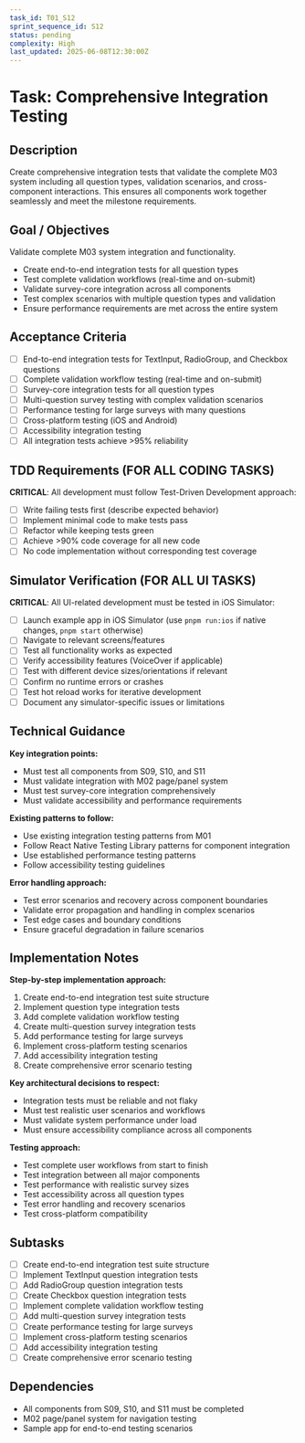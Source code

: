```yaml
---
task_id: T01_S12
sprint_sequence_id: S12
status: pending
complexity: High
last_updated: 2025-06-08T12:30:00Z
---
```


# Task: Comprehensive Integration Testing

## Description
Create comprehensive integration tests that validate the complete M03 system including all question types, validation scenarios, and cross-component interactions. This ensures all components work together seamlessly and meet the milestone requirements.

## Goal / Objectives
Validate complete M03 system integration and functionality.
- Create end-to-end integration tests for all question types
- Test complete validation workflows (real-time and on-submit)
- Validate survey-core integration across all components
- Test complex scenarios with multiple question types and validation
- Ensure performance requirements are met across the entire system

## Acceptance Criteria
- [ ] End-to-end integration tests for TextInput, RadioGroup, and Checkbox questions
- [ ] Complete validation workflow testing (real-time and on-submit)
- [ ] Survey-core integration tests for all question types
- [ ] Multi-question survey testing with complex validation scenarios
- [ ] Performance testing for large surveys with many questions
- [ ] Cross-platform testing (iOS and Android)
- [ ] Accessibility integration testing
- [ ] All integration tests achieve >95% reliability

## TDD Requirements (FOR ALL CODING TASKS)
**CRITICAL**: All development must follow Test-Driven Development approach:
- [ ] Write failing tests first (describe expected behavior)
- [ ] Implement minimal code to make tests pass
- [ ] Refactor while keeping tests green
- [ ] Achieve >90% code coverage for all new code
- [ ] No code implementation without corresponding test coverage

## Simulator Verification (FOR ALL UI TASKS)
**CRITICAL**: All UI-related development must be tested in iOS Simulator:
- [ ] Launch example app in iOS Simulator (use `pnpm run:ios` if native changes, `pnpm start` otherwise)
- [ ] Navigate to relevant screens/features
- [ ] Test all functionality works as expected
- [ ] Verify accessibility features (VoiceOver if applicable)
- [ ] Test with different device sizes/orientations if relevant
- [ ] Confirm no runtime errors or crashes
- [ ] Test hot reload works for iterative development
- [ ] Document any simulator-specific issues or limitations

## Technical Guidance
**Key integration points:**
- Must test all components from S09, S10, and S11
- Must validate integration with M02 page/panel system
- Must test survey-core integration comprehensively
- Must validate accessibility and performance requirements

**Existing patterns to follow:**
- Use existing integration testing patterns from M01
- Follow React Native Testing Library patterns for component integration
- Use established performance testing patterns
- Follow accessibility testing guidelines

**Error handling approach:**
- Test error scenarios and recovery across component boundaries
- Validate error propagation and handling in complex scenarios
- Test edge cases and boundary conditions
- Ensure graceful degradation in failure scenarios

## Implementation Notes
**Step-by-step implementation approach:**
1. Create end-to-end integration test suite structure
2. Implement question type integration tests
3. Add complete validation workflow testing
4. Create multi-question survey integration tests
5. Add performance testing for large surveys
6. Implement cross-platform testing scenarios
7. Add accessibility integration testing
8. Create comprehensive error scenario testing

**Key architectural decisions to respect:**
- Integration tests must be reliable and not flaky
- Must test realistic user scenarios and workflows
- Must validate system performance under load
- Must ensure accessibility compliance across all components

**Testing approach:**
- Test complete user workflows from start to finish
- Test integration between all major components
- Test performance with realistic survey sizes
- Test accessibility across all question types
- Test error handling and recovery scenarios
- Test cross-platform compatibility

## Subtasks
- [ ] Create end-to-end integration test suite structure
- [ ] Implement TextInput question integration tests
- [ ] Add RadioGroup question integration tests
- [ ] Create Checkbox question integration tests
- [ ] Implement complete validation workflow testing
- [ ] Add multi-question survey integration tests
- [ ] Create performance testing for large surveys
- [ ] Implement cross-platform testing scenarios
- [ ] Add accessibility integration testing
- [ ] Create comprehensive error scenario testing

## Dependencies
- All components from S09, S10, and S11 must be completed
- M02 page/panel system for navigation testing
- Sample app for end-to-end testing scenarios